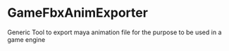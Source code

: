 # GameFbxAnimExporter
Generic Tool to export maya animation file for the purpose to be used in a game engine
